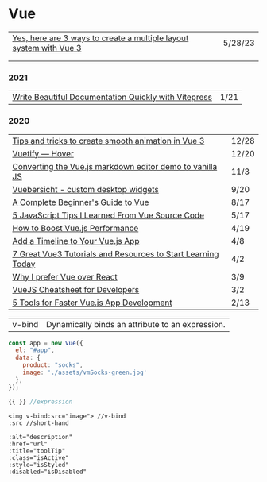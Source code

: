 # Vue

|                                                                                                                                                       |         |
| ----------------------------------------------------------------------------------------------------------------------------------------------------- | ------- |
| [Yes, here are 3 ways to create a multiple layout system with Vue 3](https://itnext.io/3-ways-to-create-a-multiple-layouts-system-vue-3-b24c0736b7bb) | 5/28/23 |
|                                                                                                                                                       |         |
|                                                                                                                                                       |         |

### 2021

|                                                                                                                                                                                                                        |      |
| ---------------------------------------------------------------------------------------------------------------------------------------------------------------------------------------------------------------------- | ---- |
| [Write Beautiful Documentation Quickly with Vitepress](https://learnvue.co/2021/01/write-beautiful-documentation-quickly-with-vitepress/?utm\_source=learnvue\_newsletter\&utm\_medium=email\&utm\_campaign=jan212020) | 1/21 |

### 2020

|                                                                                                                                                                                                                         |       |
| ----------------------------------------------------------------------------------------------------------------------------------------------------------------------------------------------------------------------- | ----- |
| [Tips and tricks to create smooth animation in Vue 3](https://keefdrive.medium.com/tips-and-tricks-to-create-smooth-animation-in-vue-3-71b8b20e6400)                                                                    | 12/28 |
| [Vuetify — Hover](https://medium.com/javascript-in-plain-english/vuetify-hover-682d50f0a5b)                                                                                                                             | 12/20 |
| [Converting the Vue.js markdown editor demo to vanilla JS](https://gomakethings.com/converting-the-vue.js-markdown-editor-demo-to-vanilla-js/)                                                                          | 11/3  |
| [Vuebersicht - custom desktop widgets](https://github.com/nickforddesign/vuebersicht)                                                                                                                                   | 9/20  |
| [A Complete Beginner's Guide to Vue](https://dev.to/aspittel/a-complete-beginners-guide-to-vue-422n)                                                                                                                    | 8/17  |
| [5 JavaScript Tips I Learned From Vue Source Code](https://levelup.gitconnected.com/5-javascript-tips-i-learned-from-vue-source-code-6095df4e9bc1)                                                                      | 5/17  |
| [How to Boost Vue.js Performance](https://itnext.io/how-to-boost-vue-js-performance-c7df027ff3f5)                                                                                                                       | 4/19  |
| [Add a Timeline to Your Vue.js App](https://medium.com/javascript-in-plain-english/add-a-timeline-to-your-vue-js-app-3b0804c06c0a)                                                                                      | 4/8   |
| [7 Great Vue3 Tutorials and Resources to Start Learning Today](https://learnvue.co/2020/03/7-great-vue3-tutorials-and-resources-to-start-learning-today/?utm\_source=newsletter\&utm\_medium=email\&utm\_campaign=4\_2) | 4/2   |
| [Why I prefer Vue over React](https://medium.com/@gaute.meek/why-i-prefer-vue-over-react-12ab1da113be)                                                                                                                  | 3/9   |
| [VueJS Cheatsheet for Developers](https://attachments.convertkitcdnn2.com/234155/4726aa35-b3dc-4d94-9981-e38f91dc5802/A%20VueJS%20Cheatsheet%20for%20Developers-LearnVue.pdf)                                           | 3/2   |
| [5 Tools for Faster Vue.js App Development](https://blog.bitsrc.io/5-tools-for-faster-vue-js-app-development-ad7eda1ee6a8)                                                                                              | 2/13  |

|        |                                                  |
| ------ | ------------------------------------------------ |
| v-bind | Dynamically binds an attribute to an expression. |

```javascript
const app = new Vue({
  el: "#app",
  data: {
    product: "socks",
    image: './assets/vmSocks-green.jpg'
  },
});
```

```javascript
{{ }} //expression
```

```markup
<img v-bind:src="image"> //v-bind
:src //short-hand

:alt="description"
:href="url"
:title="toolTip"
:class="isActive"
:style="isStyled"
:disabled="isDisabled"

```
